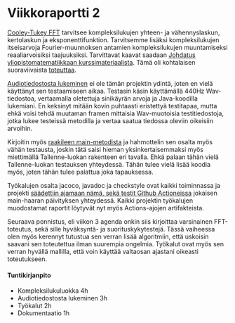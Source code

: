# Viikkoraportti 2

[Cooley-Tukey FFT](https://en.wikipedia.org/wiki/Cooley–Tukey_FFT_algorithm#Pseudocode) tarvitsee kompleksilukujen yhteen- ja vähennyslaskun, kertolaskun ja eksponenttifunktion. Tarvitsemme lisäksi kompleksilukujen itseisarvoja Fourier-muunnoksen antamien kompleksilukujen muuntamiseksi reaaliarvoisiksi taajuuksiksi. Tarvittavat kaavat saadaan [Johdatus yliopistomatematiikkaan kurssimateriaalista](https://courses.helsinki.fi/sites/default/files/course-material/4505387/JYMmoniste.pdf). Tämä oli kohtalaisen suoraviivaista [toteuttaa](Segrel/TaajuusTane/commit/b465e4223d06cc2f19c90f6a0f5dabfe22d438b8).

[Audiotiedostosta lukeminen](Segrel/TaajuusTane/commit/51a6968942935a4766a7a2397acc4fdab1974814) ei ole tämän projektin ydintä, joten en vielä käyttänyt sen testaamiseen aikaa. Testasin käsin käyttämällä 440Hz Wav-tiedostoa, vertaamalla oletettuja sinikäyrän arvoja ja Java-koodilla lukemiani. En keksinyt mitään kovin puhtaasti eristettyä testitapaa, mutta ehkä voisi tehdä muutaman framen mittaisia Wav-muotoisia testitiedostoja, jotka lukee testeissä metodilla ja vertaa saatua tiedossa oleviin oikeisiin arvoihin.

Kirjoitin myös [raakileen main-metodista](Segrel/TaajuusTane/commit/85186ae6bd9005c6ddd898baa4e7a8fefe5fdc70) ja hahmottelin sen osalta myös vähän testausta, joskin tätä saisi hieman yksinkertaisemmaksi myös miettimällä Tallenne-luokan rakenteen eri tavalla. Ehkä palaan tähän vielä Tallenne-luokan testauksen yhteydessä. Tähän tulee vielä lisää koodia myös, joten tähän tulee palattua joka tapauksessa.

Työkalujen osalta jacoco, javadoc ja checkstyle ovat kaikki toiminnassa ja projekti [säädettiin ajamaan nämä, sekä testit Github Actioneissa](Segrel/TaajuusTane/commit/84f6a22f1487f9d987210b32b911232326d7c898) jokaisen main-haaran päivityksen yhteydessä. Kaikki projektin työkalujen muodostamat raportit löytyvät nyt myös Actions-ajojen artifakteista.

Seuraava ponnistus, eli viikon 3 agenda onkin siis kirjoittaa varsinainen FFT-toteutus, sekä sille hyväksyntä- ja suorituskykytestejä. Tässä vaiheessa olen myös kerennyt tutustua sen verran lisää algoritmiin, että uskoisin saavani sen toteutettua ilman suurempia ongelmia. Työkalut ovat myös sen verran hyvällä mallilla, että voin käyttää valtaosan ajastani oikeasti toteutukseen.


#### Tuntikirjanpito
- Kompleksilukuluokka 4h
- Audiotiedostosta lukeminen 3h
- Työkalut 2h
- Dokumentaatio 1h
